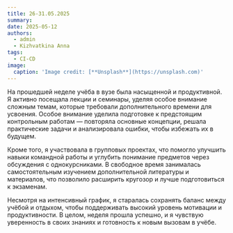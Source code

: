 ```yaml
---
title: 26-31.05.2025
summary:
date: 2025-05-12
authors:
  - admin
  - Kizhvatkina Anna
tags:
  - CI-CD
image:
  caption: 'Image credit: [**Unsplash**](https://unsplash.com)'
---
```


На прошедшей неделе учёба в вузе была насыщенной и продуктивной. Я активно посещала лекции и семинары, уделяя особое внимание сложным темам, которые требовали дополнительного времени для усвоения. Особое внимание уделила подготовке к предстоящим контрольным работам — повторяла основные концепции, решала практические задачи и анализировала ошибки, чтобы избежать их в будущем.

Кроме того, я участвовала в групповых проектах, что помогло улучшить навыки командной работы и углубить понимание предметов через обсуждения с однокурсниками. В свободное время занималась самостоятельным изучением дополнительной литературы и материалов, что позволило расширить кругозор и лучше подготовиться к экзаменам.

Несмотря на интенсивный график, я старалась сохранять баланс между учёбой и отдыхом, чтобы поддерживать высокий уровень мотивации и продуктивности. В целом, неделя прошла успешно, и я чувствую уверенность в своих знаниях и готовность к новым вызовам в учёбе.
